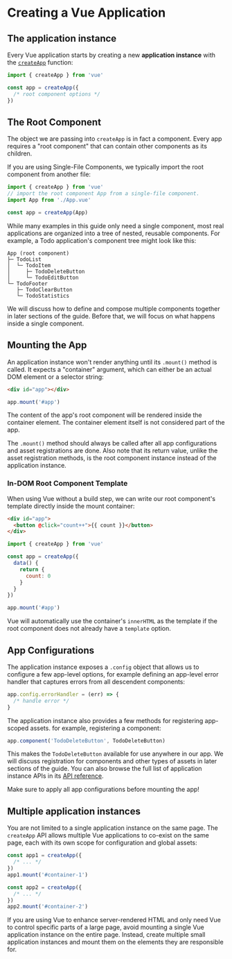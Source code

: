 # Creating a Vue Application

## The application instance

Every Vue application starts by creating a new **application instance** with the [`createApp`](/api/application#createapp) function:

```js
import { createApp } from 'vue'

const app = createApp({
  /* root component options */
})
```

## The Root Component

The object we are passing into `createApp` is in fact a component. Every app requires a "root component" that can contain other components as its children.

If you are using Single-File Components, we typically import the root component from another file:

```js
import { createApp } from 'vue'
// import the root component App from a single-file component.
import App from './App.vue'

const app = createApp(App)
```

While many examples in this guide only need a single component, most real applications are organized into a tree of nested, reusable components. For example, a Todo application's component tree might look like this:

```
App (root component)
├─ TodoList
│  └─ TodoItem
│     ├─ TodoDeleteButton
│     └─ TodoEditButton
└─ TodoFooter
   ├─ TodoClearButton
   └─ TodoStatistics
```

We will discuss how to define and compose multiple components together in later sections of the guide. Before that, we will focus on what happens inside a single component.

## Mounting the App

An application instance won't render anything until its `.mount()` method is called.
It expects a "container" argument, which can either be an actual DOM element or a selector string:

```html
<div id="app"></div>
```

```js
app.mount('#app')
```

The content of the app's root component will be rendered inside the container element. The container element itself is not considered part of the app.

The `.mount()` method should always be called after all app configurations and asset registrations are done. Also note that its return value, unlike the asset registration methods, is the root component instance instead of the application instance.

### In-DOM Root Component Template

When using Vue without a build step, we can write our root component's template directly inside the mount container:

```html
<div id="app">
  <button @click="count++">{{ count }}</button>
</div>
```

```js
import { createApp } from 'vue'

const app = createApp({
  data() {
    return {
      count: 0
    }
  }
})

app.mount('#app')
```

Vue will automatically use the container's `innerHTML` as the template if the root component does not already have a `template` option.

## App Configurations

The application instance exposes a `.config` object that allows us to configure a few app-level options, for example defining an app-level error handler that captures errors from all descendent components:

```js
app.config.errorHandler = (err) => {
  /* handle error */
}
```

The application instance also provides a few methods for registering app-scoped assets. for example, registering a component:

```js
app.component('TodoDeleteButton', TodoDeleteButton)
```

This makes the `TodoDeleteButton` available for use anywhere in our app. We will discuss registration for components and other types of assets in later sections of the guide. You can also browse the full list of application instance APIs in its [API reference](/api/application).

Make sure to apply all app configurations before mounting the app!

## Multiple application instances

You are not limited to a single application instance on the same page. The `createApp` API allows multiple Vue applications to co-exist on the same page, each with its own scope for configuration and global assets:

```js
const app1 = createApp({
  /* ... */
})
app1.mount('#container-1')

const app2 = createApp({
  /* ... */
})
app2.mount('#container-2')
```

If you are using Vue to enhance server-rendered HTML and only need Vue to control specific parts of a large page, avoid mounting a single Vue application instance on the entire page. Instead, create multiple small application instances and mount them on the elements they are responsible for.

